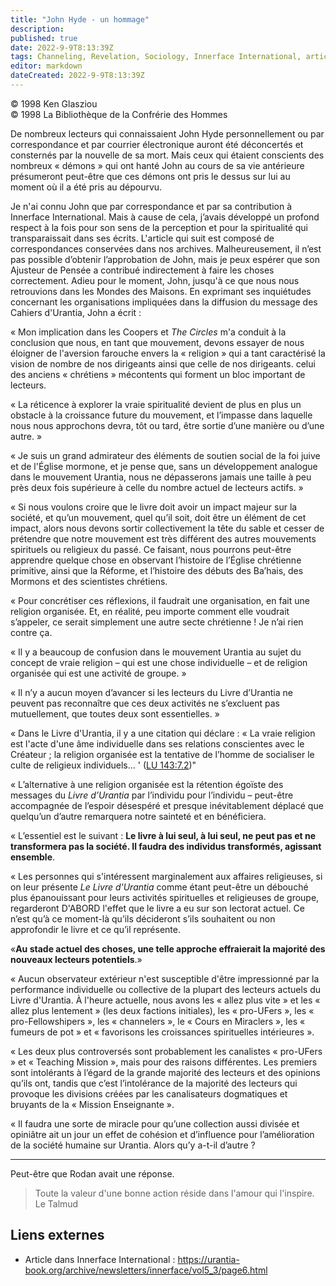 ```yaml
---
title: "John Hyde - un hommage"
description: 
published: true
date: 2022-9-9T8:13:39Z
tags: Channeling, Revelation, Sociology, Innerface International, article
editor: markdown
dateCreated: 2022-9-9T8:13:39Z
---
```


<p class="v-card v-sheet theme--light gray lighten-3 px-2">© 1998 Ken Glasziou<br>© 1998 La Bibliothèque de la Confrérie des Hommes</p>


De nombreux lecteurs qui connaissaient John Hyde personnellement ou par correspondance et par courrier électronique auront été déconcertés et consternés par la nouvelle de sa mort. Mais ceux qui étaient conscients des nombreux « démons » qui ont hanté John au cours de sa vie antérieure présumeront peut-être que ces démons ont pris le dessus sur lui au moment où il a été pris au dépourvu.

Je n'ai connu John que par correspondance et par sa contribution à Innerface International. Mais à cause de cela, j’avais développé un profond respect à la fois pour son sens de la perception et pour la spiritualité qui transparaissait dans ses écrits. L'article qui suit est composé de correspondances conservées dans nos archives. Malheureusement, il n’est pas possible d’obtenir l’approbation de John, mais je peux espérer que son Ajusteur de Pensée a contribué indirectement à faire les choses correctement. Adieu pour le moment, John, jusqu'à ce que nous nous retrouvions dans les Mondes des Maisons. En exprimant ses inquiétudes concernant les organisations impliquées dans la diffusion du message des Cahiers d'Urantia, John a écrit :

« Mon implication dans les Coopers et _The Circles_ m'a conduit à la conclusion que nous, en tant que mouvement, devons essayer de nous éloigner de l'aversion farouche envers la « religion » qui a tant caractérisé la vision de nombre de nos dirigeants ainsi que celle de nos dirigeants. celui des anciens « chrétiens » mécontents qui forment un bloc important de lecteurs.

« La réticence à explorer la vraie spiritualité devient de plus en plus un obstacle à la croissance future du mouvement, et l’impasse dans laquelle nous nous approchons devra, tôt ou tard, être sortie d’une manière ou d’une autre. »

« Je suis un grand admirateur des éléments de soutien social de la foi juive et de l'Église mormone, et je pense que, sans un développement analogue dans le mouvement Urantia, nous ne dépasserons jamais une taille à peu près deux fois supérieure à celle du nombre actuel de lecteurs actifs. »

« Si nous voulons croire que le livre doit avoir un impact majeur sur la société, et qu’un mouvement, quel qu’il soit, doit être un élément de cet impact, alors nous devons sortir collectivement la tête du sable et cesser de prétendre que notre mouvement est très différent des autres mouvements spirituels ou religieux du passé. Ce faisant, nous pourrons peut-être apprendre quelque chose en observant l’histoire de l’Église chrétienne primitive, ainsi que la Réforme, et l’histoire des débuts des Ba’hais, des Mormons et des scientistes chrétiens.

« Pour concrétiser ces réflexions, il faudrait une organisation, en fait une religion organisée. Et, en réalité, peu importe comment elle voudrait s’appeler, ce serait simplement une autre secte chrétienne ! Je n’ai rien contre ça.

« Il y a beaucoup de confusion dans le mouvement Urantia au sujet du concept de vraie religion – qui est une chose individuelle – et de religion organisée qui est une activité de groupe. »

« Il n’y a aucun moyen d’avancer si les lecteurs du Livre d’Urantia ne peuvent pas reconnaître que ces deux activités ne s’excluent pas mutuellement, que toutes deux sont essentielles. »

« Dans le Livre d'Urantia, il y a une citation qui déclare : « La vraie religion est l'acte d'une âme individuelle dans ses relations conscientes avec le Créateur ; la religion organisée est la tentative de l’homme de socialiser le culte de religieux individuels... ' ([LU 143:7.2](/fr/The_Urantia_Book/143#p7_2))"

« L’alternative à une religion organisée est la rétention égoïste des messages du _Livre d’Urantia_ par l’individu pour l’individu – peut-être accompagnée de l’espoir désespéré et presque inévitablement déplacé que quelqu’un d’autre remarquera notre sainteté et en bénéficiera.

« L’essentiel est le suivant : **Le livre à lui seul, à lui seul, ne peut pas et ne transformera pas la société. Il faudra des individus transformés, agissant ensemble**.

« Les personnes qui s'intéressent marginalement aux affaires religieuses, si on leur présente _Le Livre d'Urantia_ comme étant peut-être un débouché plus épanouissant pour leurs activités spirituelles et religieuses de groupe, regarderont D'ABORD l'effet que le livre a eu sur son lectorat actuel. Ce n’est qu’à ce moment-là qu’ils décideront s’ils souhaitent ou non approfondir le livre et ce qu’il représente.

«**Au stade actuel des choses, une telle approche effraierait la majorité des nouveaux lecteurs potentiels**.»

« Aucun observateur extérieur n'est susceptible d'être impressionné par la performance individuelle ou collective de la plupart des lecteurs actuels du Livre d'Urantia. À l'heure actuelle, nous avons les « allez plus vite » et les « allez plus lentement » (les deux factions initiales), les « pro-UFers », les « pro-Fellowshipers », les « channelers », le « Cours en Miraclers », les « fumeurs de pot » et « favorisons les croissances spirituelles intérieures ».

« Les deux plus controversés sont probablement les canalistes « pro-UFers » et « Teaching Mission », mais pour des raisons différentes. Les premiers sont intolérants à l’égard de la grande majorité des lecteurs et des opinions qu’ils ont, tandis que c’est l’intolérance de la majorité des lecteurs qui provoque les divisions créées par les canalisateurs dogmatiques et bruyants de la « Mission Enseignante ».

« Il faudra une sorte de miracle pour qu’une collection aussi divisée et opiniâtre ait un jour un effet de cohésion et d’influence pour l’amélioration de la société humaine sur Urantia. Alors qu’y a-t-il d’autre ?

---

Peut-être que Rodan avait une réponse.

> Toute la valeur d'une bonne action réside dans l'amour qui l'inspire.
> Le Talmud

## Liens externes

- Article dans Innerface International : https://urantia-book.org/archive/newsletters/innerface/vol5_3/page6.html




